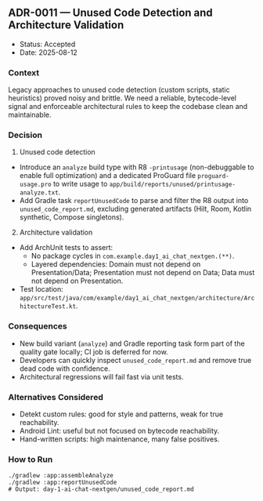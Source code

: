 ## ADR-0011 — Unused Code Detection and Architecture Validation

- Status: Accepted
- Date: 2025-08-12

### Context
Legacy approaches to unused code detection (custom scripts, static heuristics) proved noisy and brittle. We need a reliable, bytecode-level signal and enforceable architectural rules to keep the codebase clean and maintainable.

### Decision
1) Unused code detection
- Introduce an `analyze` build type with R8 `-printusage` (non-debuggable to enable full optimization) and a dedicated ProGuard file `proguard-usage.pro` to write usage to `app/build/reports/unused/printusage-analyze.txt`.
- Add Gradle task `reportUnusedCode` to parse and filter the R8 output into `unused_code_report.md`, excluding generated artifacts (Hilt, Room, Kotlin synthetic, Compose singletons).

2) Architecture validation
- Add ArchUnit tests to assert:
  - No package cycles in `com.example.day1_ai_chat_nextgen.(**)`.
  - Layered dependencies: Domain must not depend on Presentation/Data; Presentation must not depend on Data; Data must not depend on Presentation.
- Test location: `app/src/test/java/com/example/day1_ai_chat_nextgen/architecture/ArchitectureTest.kt`.

### Consequences
- New build variant (`analyze`) and Gradle reporting task form part of the quality gate locally; CI job is deferred for now.
- Developers can quickly inspect `unused_code_report.md` and remove true dead code with confidence.
- Architectural regressions will fail fast via unit tests.

### Alternatives Considered
- Detekt custom rules: good for style and patterns, weak for true reachability.
- Android Lint: useful but not focused on bytecode reachability.
- Hand-written scripts: high maintenance, many false positives.

### How to Run
```
./gradlew :app:assembleAnalyze
./gradlew :app:reportUnusedCode
# Output: day-1-ai-chat-nextgen/unused_code_report.md
```

